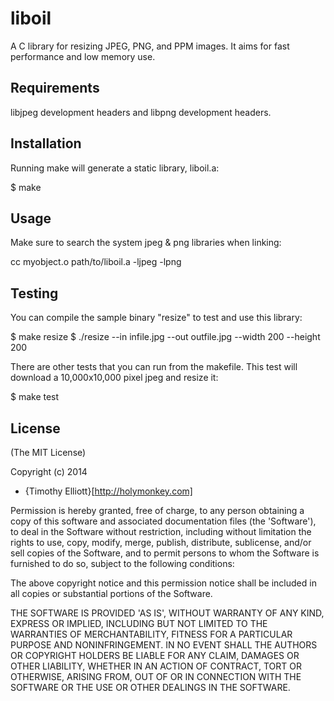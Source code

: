 liboil
======

A C library for resizing JPEG, PNG, and PPM images. It aims for fast performance
and low memory use.

Requirements
------------

libjpeg development headers and libpng development headers.

Installation
------------

Running make will generate a static library, liboil.a:

$ make

Usage
-----

Make sure to search the system jpeg & png libraries when linking:

cc myobject.o path/to/liboil.a -ljpeg -lpng

Testing
-------

You can compile the sample binary "resize" to test and use this library:

$ make resize
$ ./resize --in infile.jpg --out outfile.jpg --width 200 --height 200

There are other tests that you can run from the makefile. This test will
download a 10,000x10,000 pixel jpeg and resize it:

$ make test

License
--------

(The MIT License)

Copyright (c) 2014

* {Timothy Elliott}[http://holymonkey.com]

Permission is hereby granted, free of charge, to any person obtaining
a copy of this software and associated documentation files (the
'Software'), to deal in the Software without restriction, including
without limitation the rights to use, copy, modify, merge, publish,
distribute, sublicense, and/or sell copies of the Software, and to
permit persons to whom the Software is furnished to do so, subject to
the following conditions:

The above copyright notice and this permission notice shall be
included in all copies or substantial portions of the Software.

THE SOFTWARE IS PROVIDED 'AS IS', WITHOUT WARRANTY OF ANY KIND,
EXPRESS OR IMPLIED, INCLUDING BUT NOT LIMITED TO THE WARRANTIES OF
MERCHANTABILITY, FITNESS FOR A PARTICULAR PURPOSE AND NONINFRINGEMENT.
IN NO EVENT SHALL THE AUTHORS OR COPYRIGHT HOLDERS BE LIABLE FOR ANY
CLAIM, DAMAGES OR OTHER LIABILITY, WHETHER IN AN ACTION OF CONTRACT,
TORT OR OTHERWISE, ARISING FROM, OUT OF OR IN CONNECTION WITH THE
SOFTWARE OR THE USE OR OTHER DEALINGS IN THE SOFTWARE.
